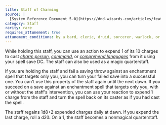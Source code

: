```yaml
---
title: Staff of Charming
source: |
  [System Reference Document 5.0](https://dnd.wizards.com/articles/features/systems-reference-document-srd)
category: Staff
rarity: rare
requires_attunement: true
attunement_conditions: by a bard, cleric, druid, sorcerer, warlock, or wizard
---
```


While holding this staff, you can use an action to expend 1 of its 10 charges to cast [*charm person*](/spells/charm-person/), [*command*](/spells/command/), or [*comprehend languages*](/spells/comprehend-languages/) from it using your spell save DC. The staff can also be used as a magic quarterstaff.

If you are holding the staff and fail a saving throw against an enchantment spell that targets only you, you can turn your failed save into a successful one. You can't use this property of the staff again until the next dawn. If you succeed on a save against an enchantment spell that targets only you, with or without the staff's intervention, you can use your reaction to expend 1 charge from the staff and turn the spell back on its caster as if you had cast the spell.

The staff regains 1d8+2 expended charges daily at dawn. If you expend the last charge, roll a d20. On a 1, the staff becomes a nonmagical quarterstaff.

